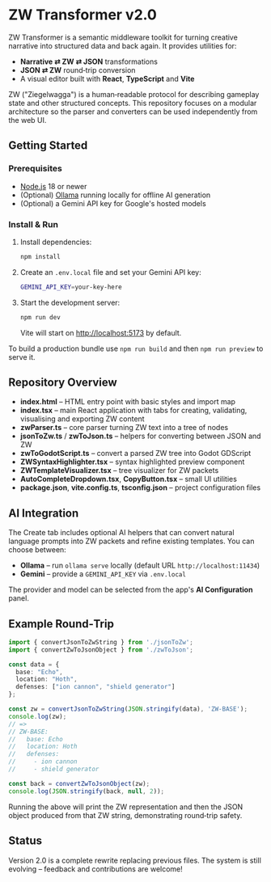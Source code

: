 # ZW Transformer v2.0

ZW Transformer is a semantic middleware toolkit for turning creative narrative into structured data and back again. It provides utilities for:

- **Narrative ⇄ ZW ⇄ JSON** transformations
- **JSON ⇄ ZW** round‑trip conversion
- A visual editor built with **React**, **TypeScript** and **Vite**

ZW ("Ziegelwagga") is a human‑readable protocol for describing gameplay state and other structured concepts. This repository focuses on a modular architecture so the parser and converters can be used independently from the web UI.

## Getting Started

### Prerequisites
- [Node.js](https://nodejs.org/) 18 or newer
- (Optional) [Ollama](https://ollama.ai/) running locally for offline AI generation
- (Optional) a Gemini API key for Google's hosted models

### Install & Run
1. Install dependencies:
   ```bash
   npm install
   ```
2. Create an `.env.local` file and set your Gemini API key:
   ```bash
   GEMINI_API_KEY=your-key-here
   ```
3. Start the development server:
   ```bash
   npm run dev
   ```
   Vite will start on <http://localhost:5173> by default.

To build a production bundle use `npm run build` and then `npm run preview` to serve it.

## Repository Overview

- **index.html** – HTML entry point with basic styles and import map
- **index.tsx** – main React application with tabs for creating, validating, visualising and exporting ZW content
- **zwParser.ts** – core parser turning ZW text into a tree of nodes
- **jsonToZw.ts** / **zwToJson.ts** – helpers for converting between JSON and ZW
- **zwToGodotScript.ts** – convert a parsed ZW tree into Godot GDScript
- **ZWSyntaxHighlighter.tsx** – syntax highlighted preview component
- **ZWTemplateVisualizer.tsx** – tree visualizer for ZW packets
- **AutoCompleteDropdown.tsx**, **CopyButton.tsx** – small UI utilities
- **package.json**, **vite.config.ts**, **tsconfig.json** – project configuration files

## AI Integration

The Create tab includes optional AI helpers that can convert natural language prompts into ZW packets and refine existing templates. You can choose between:

- **Ollama** – run `ollama serve` locally (default URL `http://localhost:11434`)
- **Gemini** – provide a `GEMINI_API_KEY` via `.env.local`

The provider and model can be selected from the app's **AI Configuration** panel.

## Example Round‑Trip

```ts
import { convertJsonToZwString } from './jsonToZw';
import { convertZwToJsonObject } from './zwToJson';

const data = {
  base: "Echo",
  location: "Hoth",
  defenses: ["ion cannon", "shield generator"]
};

const zw = convertJsonToZwString(JSON.stringify(data), 'ZW-BASE');
console.log(zw);
// =>
// ZW-BASE:
//   base: Echo
//   location: Hoth
//   defenses:
//     - ion cannon
//     - shield generator

const back = convertZwToJsonObject(zw);
console.log(JSON.stringify(back, null, 2));
```

Running the above will print the ZW representation and then the JSON object produced from that ZW string, demonstrating round‑trip safety.

## Status

Version 2.0 is a complete rewrite replacing previous files. The system is still evolving – feedback and contributions are welcome!
